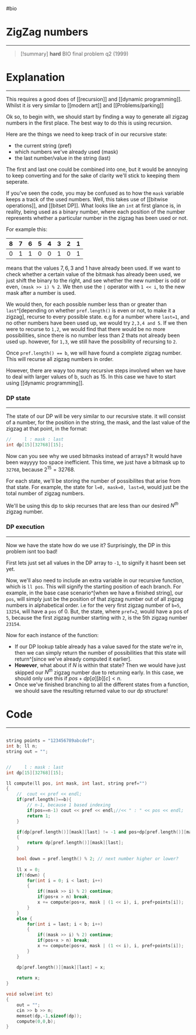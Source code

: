 #bio
# ZigZag numbers
---
>[!summary] **hard** BIO final problem q2 (1999)


# Explanation
---
This requires a good does of [[recursion]] and [[dynamic programming]]. Whilst it *is* very similar to [[modern art]] and [[Problems/parking]]

Ok so, to begin with, we should start by finding a way to generate all zigzag numbers in the first place. The best way to do this is using recursion. 

Here are the things we need to keep track of in our recursive state:
- the current string (pref)
- which numbers we've already used (mask)
- the last number/value in the string (last)

The first and last one could be combined into one, but it would be annoying to keep converting and for the sake of clarity we'll stick to keeping them seperate.

If you've seen the code, you may be confused as to how the `mask` variable keeps a track of the used numbers. Well, this takes use of [[bitwise operations]], and [[bitset DP]]. 
What looks like an `int` at first glance is, in reality, being used as a binary number, where each position of the number represents whether a particular number in the zigzag has been used or not.  

For example this:

| 8   | 7   | 6   | 5   | 4   | 3   | 2   | 1   |
| --- | --- | --- | --- | --- | --- | --- | --- |
| 0   | 1   | 1   | 0   | 0   | 1   | 0   | 1   |

means that the values $7,6,3\text{ and }1$  have already been used. If we want to check whether a certain value of the bitmask has already been used, we just shift the binary to the right, and see whether the new number is odd or even, `(mask >> i) % 2`. 
We then use the `|` operator with `1 << i`, to the new mask after a number is used. 

We would then, for each possible number less than or greater than `last`^[depending on whether `pref.length()` is even or not, to make it a zigzag], recurse to every possible state. e.g for a number where `last=1`, and no other numbers have been used up, we would try `2,3,4 and 5`. 
If we then were to recurse to `1,2`, we would find that there would be no more possibilities, since there is no number less than 2 thats not already been used up.
however, for `1,3`, we still have the possibility of recursing to `2`. 

Once `pref.length() == b`, we will have found a complete zigzag number. This will recurse all zigzag numbers in order.

However, there are wayy too many recursive steps involved when we have to deal with larger values of b, such as 15. In this case we have to start using [[dynamic programming]]. 

### DP state
---
The state of our DP will be very similar to our recursive state. it will consist of a number, for the position in the string, the mask, and the last value of the zigzag at that point, in the format:
```cpp
//     l : mask : last
int dp[15][32768][15];
```

Now can you see why we used bitmasks instead of arrays? It would have been wayyyy too space inefficient. This time, we just have a bitmask up to `32768`, because $2^{15} = 32768$.

For each state, we'll be storing the number of possibilites that arise from that state. For example, the state for `l=0, mask=0, last=0`, would just be the total number of zigzag numbers. 

We'll be using this dp to skip recurses that are less than our desired $N^{th}$ zigzag number. 

### DP execution
---
Now we have the state how do we use it?
Surprisingly, the DP in this problem isnt too bad!

First lets just set all values in the DP array to `-1`, to signify it hasnt been set yet. 

Now, we'll also need to include an extra variable in our recursive function, which is `ll pos`. This will signify the starting position of each branch. For example, in the base case scenario^[when we have a finished string], our `pos`, will simply just  be the position of that zigzag number out of all zigzag numbers in alphabetical order. 
i.e for the very first zigzag number of `b=5`, `13254`, will have a `pos` of 0. 
But, the state, where `pref=2`, would have a pos of `5`, because the first zigzag number starting with `2`, is the 5th zigzag number `23154`. 

Now for each instance of the function:
- If our DP lookup table already has a value saved for the state we're in, then we can simply return the number of possibilities that this state will return^[since we've already computed it earlier]. 
- **However**, what about if $N$ is within that state? Then we would have just skipped our $N^{th}$ zigzag number due to returning early. In this case, we should only use this if $pos+dp[a][b][c] < n$.
- Once we've finished branching to all the different states from a function, we should save the resulting returned value to our dp structure!

# Code
---
```cpp

string points = "123456789abcdef";
int b; ll n;
string out = "";


//     l : mask : last
int dp[15][32768][15];

ll compute(ll pos, int mask, int last, string pref="")
{
	//	cout << pref << endl;
	if(pref.length()==b){
		// n-1, because 1 based indexing
		if(pos==n-1) cout << pref << endl;//<< " : " << pos << endl;
		return 1;
	}

	if(dp[pref.length()][mask][last] != -1 and pos+dp[pref.length()][mask][last] < n)
	{
		return dp[pref.length()][mask][last];
	}

	bool down = pref.length() % 2; // next number higher or lower?
	
	ll x = 0;
	if(!down) {
		for(int i = 0; i < last; i++)
		{
			if((mask >> i) % 2) continue; 
			if(pos+x > n) break;
			x += compute(pos+x, mask | (1 << i), i, pref+points[i]);
		}
	}
	else {
		for(int i = last; i < b; i++)
		{
			if((mask >> i) % 2) continue;
			if(pos+x > n) break;
			x += compute(pos+x, mask | (1 << i), i, pref+points[i]);
		}
	}

	dp[pref.length()][mask][last] = x;
	
	return x;
}

void solve(int tc)
{
	out = "";
	cin >> b >> n;
	memset(dp,-1,sizeof(dp));
	compute(0,0,b);
}


```